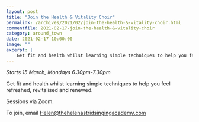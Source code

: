 ```yaml
---
layout: post
title: "Join the Health & Vitality Choir"
permalink: /archives/2021/02/join-the-health-&-vitality-choir.html
commentfile: 2021-02-17-join-the-health-&-vitality-choir
category: around_town
date: 2021-02-17 10:00:00
image: ""
excerpt: |
    Get fit and health whilst learning simple techniques to help you feel refreshed, revitalised and renewed.
---
```


*Starts 15 March, Mondays 6.30pm-7.30pm*

Get fit and health whilst learning simple techniques to help you feel refreshed, revitalised and renewed.

Sessions via Zoom.

To join, email  [Helen@thehelenastridsingingacademy.com](mailto:Helen@thehelenastridsingingacademy.com)

